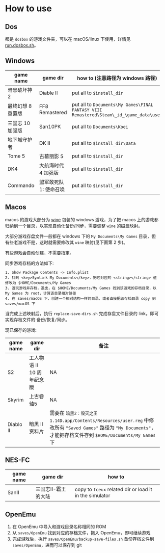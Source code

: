 # How to use

## Dos

都是 `dosbox` 的游戏文件夹，可以在 macOS/linux 下使用，详情见 [run.dosbox.sh](../run.dosbox.sh)。

## Windows

| game name         | game dir              | how to (注意路径为 windows 路径)                                                        |
| ----------------- | --------------------- | --------------------------------------------------------------------------------------- |
| 暗黑破坏神 2      | Diable II             | put all to `$install_dir`                                                               |
| 最终幻想 8 重置版 | FF8 Remastered        | put all to `Documents\My Games\FINAL FANTASY VIII Remastered\Steam\_id_\game_data\user` |
| 三国志 10 加强版  | San10PK               | put all to `Documents\Koei`                                                             |
| 地下城守护者      | DK II                 | put all to `$install_dir\Data`                                                          |
| Tome 5            | 古墓丽影 5            | put all to `$install_dir`                                                               |
| DK4               | 大航海时代 4 加强版   | put all to `$install_dir`                                                               |
| Commando          | 盟军敢死队1: 使命召唤 | put all to `$install_dir`                                                               |

## Macos

macos 的游戏大部分为 [wine](https://gitlab.winehq.org/wine/wine/-/wikis/home) 包装的 windows 游戏，为了把 macos 上的游戏都归纳到一个目录，以实现自动化备份/同步，需要调整 `wine` 的磁盘映射。

大部分游戏存盘文件一般都在 windows 下的 `My Documents\My Games` 目录，但有些老游戏不是，这时就需要修改其 `wine` 映射(见下面第 2 步)。

有些游戏会自动创建，不需要指定。

同步游戏存档的方法如下:

```
1. Show Package Contents -> Info.plist
2. 找到 <key>Symlink My Documents</key>，把它对应的 <string></string> 值修改为 $HOME/Documents/My Games
3. 游玩游戏并存档，退出，在 $HOME/Documents/My Games 找到该游戏的存档目录，以 My Games 为 root，计算该目录相对路径
4. 在 saves/macOS 下，创建一个相对结构一样的目录，或者直接把该存档目录 copy 到 saves/macOS 下
```

当完成上述映射后，执行 `replace-save-dirs.sh` 完成存盘文件目录的 link，即可实现存档文件的 备份/恢复/同步。

现已保存的游戏:

| game name | game dir                  | 备注                                                                                                                                                               |
| --------- | ------------------------- | ------------------------------------------------------------------------------------------------------------------------------------------------------------------ |
| S2        | 工人物语 II 10 周年纪念版 | NA                                                                                                                                                                 |
| Skyrim    | 上古卷轴5                 | NA                                                                                                                                                                 |
| Diablo II | 暗黑 II 资料片            | 需要在 `暗黑2：毁灭之王1.14D.app/Contents/Resources/user.reg` 中修改所有 `"Saved Games"` 路径为 `"My Documents"`，才能把存档文件存到 `$HOME/Documents/My Games` 下 |

## NES-FC

| game name | game dir            | how to                                                  |
| --------- | ------------------- | ------------------------------------------------------- |
| SanII     | 三国志II-霸王的大陆 | copy to `fceux` related dir or load it in the simulator |

## OpenEmu

1. 在 OpenEmu 中导入和游戏目录名称相同的 ROM
2. 从 `saves/OpenEmu` 找到对应的存档文件，拖入 OpenEmu，即可继续游戏
3. 完成游戏后，执行 `saves/OpenEmu/backup-save-files.sh` 备份存档文件到 `saves/OpenEmu`，进而可以保存到 git
